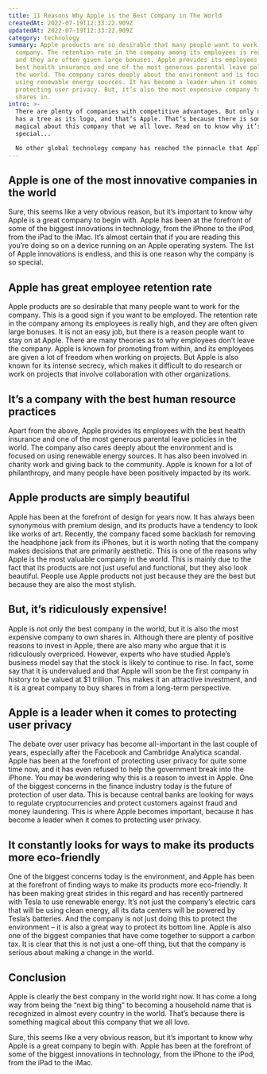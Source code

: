 ```yaml
---
title: 11 Reasons Why Apple is the Best Company in The World
createdAt: 2022-07-19T12:33:22.909Z
updatedAt: 2022-07-19T12:33:22.909Z
category: technology
summary: Apple products are so desirable that many people want to work for the
  company. The retention rate in the company among its employees is really high,
  and they are often given large bonuses. Apple provides its employees with the
  best health insurance and one of the most generous parental leave policies in
  the world. The company cares deeply about the environment and is focused on
  using renewable energy sources. It has become a leader when it comes to
  protecting user privacy. But, it’s also the most expensive company to own
  shares in.
intro: >-
  There are plenty of companies with competitive advantages. But only one
  has a tree as its logo, and that’s Apple. That’s because there is something
  magical about this company that we all love. Read on to know why it’s so
  special... 

  No other global technology company has reached the pinnacle that Apple has in the last 30 years. From being an almost bankrupt tech firm in the late ‘90s to becoming the most valuable company in the world today, Apple has come a long way. Here is why Apple is indeed the best company in the world right now:
---
```


## Apple is one of the most innovative companies in the world

Sure, this seems like a very obvious reason, but it’s important to know why Apple is a great company to begin with. Apple has been at the forefront of some of the biggest innovations in technology, from the iPhone to the iPod, from the iPad to the iMac. It’s almost certain that if you are reading this you’re doing so on a device running on an Apple operating system. The list of Apple innovations is endless, and this is one reason why the company is so special.

## Apple has great employee retention rate

Apple products are so desirable that many people want to work for the company. This is a good sign if you want to be employed. The retention rate in the company among its employees is really high, and they are often given large bonuses. It is not an easy job, but there is a reason people want to stay on at Apple.
There are many theories as to why employees don’t leave the company. Apple is known for promoting from within, and its employees are given a lot of freedom when working on projects. But Apple is also known for its intense secrecy, which makes it difficult to do research or work on projects that involve collaboration with other organizations.

## It’s a company with the best human resource practices

Apart from the above, Apple provides its employees with the best health insurance and one of the most generous parental leave policies in the world. The company also cares deeply about the environment and is focused on using renewable energy sources. It has also been involved in charity work and giving back to the community. Apple is known for a lot of philanthropy, and many people have been positively impacted by its work.

## Apple products are simply beautiful

Apple has been at the forefront of design for years now. It has always been synonymous with premium design, and its products have a tendency to look like works of art. Recently, the company faced some backlash for removing the headphone jack from its iPhones, but it is worth noting that the company makes decisions that are primarily aesthetic.
This is one of the reasons why Apple is the most valuable company in the world. This is mainly due to the fact that its products are not just useful and functional, but they also look beautiful. People use Apple products not just because they are the best but because they are also the most stylish.

## But, it’s ridiculously expensive!

Apple is not only the best company in the world, but it is also the most expensive company to own shares in. Although there are plenty of positive reasons to invest in Apple, there are also many who argue that it is ridiculously overpriced.
However, experts who have studied Apple’s business model say that the stock is likely to continue to rise. In fact, some say that it is undervalued and that Apple will soon be the first company in history to be valued at $1 trillion. This makes it an attractive investment, and it is a great company to buy shares in from a long-term perspective.

## Apple is a leader when it comes to protecting user privacy

The debate over user privacy has become all-important in the last couple of years, especially after the Facebook and Cambridge Analytica scandal. Apple has been at the forefront of protecting user privacy for quite some time now, and it has even refused to help the government break into the iPhone.
You may be wondering why this is a reason to invest in Apple. One of the biggest concerns in the finance industry today is the future of protection of user data. This is because central banks are looking for ways to regulate cryptocurrencies and protect customers against fraud and money laundering.
This is where Apple becomes important, because it has become a leader when it comes to protecting user privacy.

## It constantly looks for ways to make its products more eco-friendly

One of the biggest concerns today is the environment, and Apple has been at the forefront of finding ways to make its products more eco-friendly. It has been making great strides in this regard and has recently partnered with Tesla to use renewable energy. It’s not just the company’s electric cars that will be using clean energy, all its data centers will be powered by Tesla’s batteries.
And the company is not just doing this to protect the environment – it is also a great way to protect its bottom line. Apple is also one of the biggest companies that have come together to support a carbon tax. It is clear that this is not just a one-off thing, but that the company is serious about making a change in the world.

## Conclusion

Apple is clearly the best company in the world right now. It has come a long way from being the “next big thing” to becoming a household name that is recognized in almost every country in the world. That’s because there is something magical about this company that we all love.

Sure, this seems like a very obvious reason, but it’s important to know why Apple is a great company to begin with. Apple has been at the forefront of some of the biggest innovations in technology, from the iPhone to the iPod, from the iPad to the iMac.
